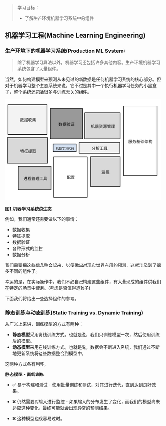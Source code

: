 > 学习目标：
>
> - 了解生产环境机器学习系统中的组件

## 机器学习工程(Machine Learning Engineering)

### 生产环境下的机器学习系统(Production ML System)

> 除了机器学习算法以外，机器学习还包括许多其他内容。生产环境机器学习系统包含了大量组件。

当然，如何构建模型来预测从未见过的新数据是任何机器学习系统的核心部分。但对于机器学习整个生态系统来说，它不过是其中一个执行机器学习任务的小黑盒子，整个系统还包括很多与训练无关的组件。

![image-20181122164344268](assets/image-20181122164344268-2876224.png)

**图1.机器学习系统的生态**

例如，我们通常还需要做以下的事情：

- 数据收集
- 特征提取
- 数据验证
- 各种形式的监控
- 数据分析

我们需要把这些信息整合起来，以便做出对现实世界有用的预测，这就涉及到了很多不同的组件了。

幸运的是，在实际操作中，我们不必自己构建这些组件，有大量现成的组件供我们在特定的场景中使用。(考虑是否值得造轮子)

下面我们将给出一些选择组件的参考。



### 静态训练与动态训练(Static Training vs. Dynamic Training)

从广义上来讲，训练模型的方式有两种：

- **静态模型**采用离线训练方式。也就是说，我们只训练模型一次，然后使用训练后的模型。
- **动态模型**采用在线训练方式。也就是说，数据会不断进入系统，我们通过不断地更新系统将这些数据整合到模型中。

这两种方式各有利弊，

**静态模型 - 离线训练**

- ✅ 易于构建和测试 - 使用批量训练和测试，对其进行迭代，直到达到良好效果。

- ❌ 仍然需要对输入进行监控 - 如果输入的分布发生了变化，而我们的模型尚未适应这种变化，最终可能就会出现异常的预测结果。
- ❌ 这种模型也很容易过时。

